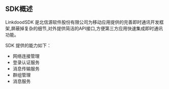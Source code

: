 ## SDK概述
LinkdoodSDK 是北信源软件股份有限公司为移动应用提供的完善即时通讯开发框架,屏蔽掉复杂的细节,对外提供简洁的API接口,方便第三方应用快速集成即时通讯功能。

SDK 提供的能力如下：

* 网络连接管理
* 登录认证服务
* 消息传输服务
* 群组管理
* 消息服务

